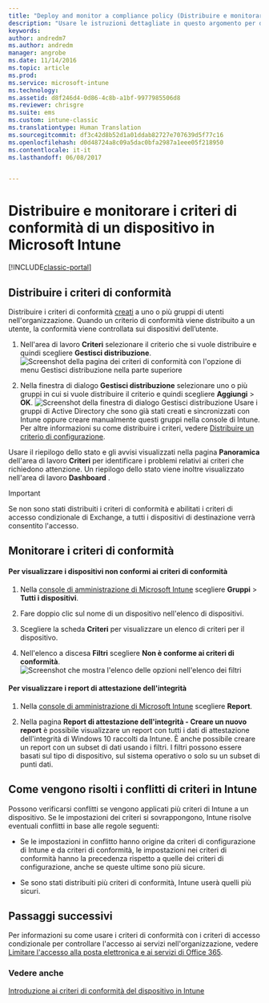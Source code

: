 ```yaml
---
title: "Deploy and monitor a compliance policy (Distribuire e monitorare criteri di conformità)"
description: "Usare le istruzioni dettagliate in questo argomento per distribuire e monitorare i criteri di conformità del dispositivo."
keywords: 
author: andredm7
ms.author: andredm
manager: angrobe
ms.date: 11/14/2016
ms.topic: article
ms.prod: 
ms.service: microsoft-intune
ms.technology: 
ms.assetid: d8f246d4-0d86-4c8b-a1bf-9977985506d8
ms.reviewer: chrisgre
ms.suite: ems
ms.custom: intune-classic
ms.translationtype: Human Translation
ms.sourcegitcommit: df3c42d8b52d1a01ddab82727e707639d5f77c16
ms.openlocfilehash: d0d48724a8c09a5dac0bfa2987a1eee05f218950
ms.contentlocale: it-it
ms.lasthandoff: 06/08/2017


---
```


# <a name="deploy-and-monitor-a-device-compliance-policy-in-microsoft-intune"></a>Distribuire e monitorare i criteri di conformità di un dispositivo in Microsoft Intune

[!INCLUDE[classic-portal](../includes/classic-portal.md)]

## <a name="deploy-a-compliance-policy"></a>Distribuire i criteri di conformità
Distribuire i criteri di conformità [creati](create-a-device-compliance-policy-in-microsoft-intune.md) a uno o più gruppi di utenti nell'organizzazione. Quando un criterio di conformità viene distribuito a un utente, la conformità viene controllata sui dispositivi dell’utente.

1.  Nell'area di lavoro **Criteri** selezionare il criterio che si vuole distribuire e quindi scegliere **Gestisci distribuzione**.
![Screenshot della pagina dei criteri di conformità con l'opzione di menu Gestisci distribuzione nella parte superiore](./media/intune-sa-3c-deploy-compliance-policy2.png)

2.  Nella finestra di dialogo **Gestisci distribuzione** selezionare uno o più gruppi in cui si vuole distribuire il criterio e quindi scegliere **Aggiungi** > **OK**.
![Screenshot della finestra di dialogo Gestisci distribuzione](./media/intune-sa-3d-deploy-compliance-policy3-Manage.png) Usare i gruppi di Active Directory che sono già stati creati e sincronizzati con Intune oppure creare manualmente questi gruppi nella console di Intune. Per altre informazioni su come distribuire i criteri, vedere [Distribuire un criterio di configurazione](manage-settings-and-features-on-your-devices-with-microsoft-intune-policies.md).

Usare il riepilogo dello stato e gli avvisi visualizzati nella pagina **Panoramica** dell'area di lavoro **Criteri** per identificare i problemi relativi ai criteri che richiedono attenzione. Un riepilogo dello stato viene inoltre visualizzato nell'area di lavoro **Dashboard** .

> [!IMPORTANT]
> Se non sono stati distribuiti i criteri di conformità e abilitati i criteri di accesso condizionale di Exchange, a tutti i dispositivi di destinazione verrà consentito l'accesso.

## <a name="monitor-the-compliance-policy"></a>Monitorare i criteri di conformità

#### <a name="to-view-devices-that-do-not-conform-to-a-compliance-policy"></a>Per visualizzare i dispositivi non conformi ai criteri di conformità

1.  Nella [console di amministrazione di Microsoft Intune](https://manage.microsoft.com) scegliere **Gruppi** > **Tutti i dispositivi**.

2.  Fare doppio clic sul nome di un dispositivo nell'elenco di dispositivi.

3.  Scegliere la scheda **Criteri** per visualizzare un elenco di criteri per il dispositivo.

4.  Nell'elenco a discesa **Filtri** scegliere **Non è conforme ai criteri di conformità**.
![Screenshot che mostra l'elenco delle opzioni nell'elenco dei filtri](./media/intune-sa-3e-view-device-noncompliance.png)

#### <a name="to-view-the-health-attestation-reports"></a>Per visualizzare i report di attestazione dell'integrità

1.  Nella [console di amministrazione di Microsoft Intune](https://manage.microsoft.com) scegliere **Report**.

2.  Nella pagina **Report di attestazione dell'integrità - Creare un nuovo report** è possibile visualizzare un report con tutti i dati di attestazione dell'integrità di Windows 10 raccolti da Intune. È anche possibile creare un report con un subset di dati usando i filtri. I filtri possono essere basati sul tipo di dispositivo, sul sistema operativo o solo su un subset di punti dati.

## <a name="how-intune-resolves-policy-conflicts"></a>Come vengono risolti i conflitti di criteri in Intune
Possono verificarsi conflitti se vengono applicati più criteri di Intune a un dispositivo. Se le impostazioni dei criteri si sovrappongono, Intune risolve eventuali conflitti in base alle regole seguenti:

-   Se le impostazioni in conflitto hanno origine da criteri di configurazione di Intune e da criteri di conformità, le impostazioni nei criteri di conformità hanno la precedenza rispetto a quelle dei criteri di configurazione, anche se queste ultime sono più sicure.

-   Se sono stati distribuiti più criteri di conformità, Intune userà quelli più sicuri.

## <a name="next-steps"></a>Passaggi successivi
Per informazioni su come usare i criteri di conformità con i criteri di accesso condizionale per controllare l'accesso ai servizi nell'organizzazione, vedere [Limitare l'accesso alla posta elettronica e ai servizi di Office 365](restrict-access-to-email-and-o365-services-with-microsoft-intune.md).


### <a name="see-also"></a>Vedere anche
[Introduzione ai criteri di conformità del dispositivo in Intune](introduction-to-device-compliance-policies-in-microsoft-intune.md)

